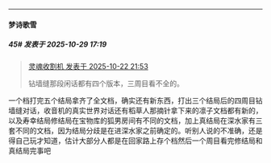 ﻿
*****

####  梦诗歌雪  
##### 45#       发表于 2025-10-29 17:19

<blockquote><a href="httphttps://stage1st.com/2b/forum.php?mod=redirect&amp;goto=findpost&amp;pid=68611385&amp;ptid=2265184" target="_blank">灵魂收割机 发表于 2025-10-22 21:53</a>

钻墙缝那段闲话都有四个版本，三周目看不全的。</blockquote>
一个档打完五个结局拿齐了全文档，确实还有新东西，打出三个结局后的四周目钻墙缝对话，收音机的真实世界对话还有稻草人那摘针拿下来的凛子文档都有新的，以及寿幸结局修结局在宝物库的狐男房间有不同的文档，加上真结局在深水家有三套不同的文档，因为结局分歧是在进深水家之前确定的。听别人说的不准确，还是得自己玩才知道，估计大部分人都是在回家路上存个档然后一个周目看完修结局和真结局完事吧

